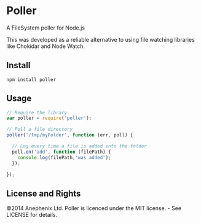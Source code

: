 Poller
======

A FileSystem poller for Node.js

This was developed as a reliable alternative to using file watching libraries like Chokidar and Node Watch. 

Install
---

    npm install poller

Usage
---

```javascript
// Require the library
var poller = require('poller');

// Poll a file directory
poller('/tmp/myFolder', function (err, poll) {

  // Log every time a file is added into the folder
  poll.on('add', function (filePath) {
    console.log(filePath,'was added');
  });

});
```

License and Rights
---

&copy;2014 Anephenix Ltd. Poller is licenced under the MIT license. - See LICENSE for details.